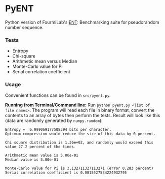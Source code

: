 # PyENT
Python version of FourmiLab's [ENT](http://www.fourmilab.ch/random/): Benchmarking suite for pseudorandom number sequence.

### Tests

* Entropy
* Chi-square
* Arithmetic mean versus Median
* Monte-Carlo value for Pi
* Serial correlation coefficient

### Usage

Convenient functions can be found in ```src/pyent.py```.

**Running from Terminal/Command line:**
Run ```python pyent.py <list of file names>```. The program will read each file in binary format, convert the contents to an array of bytes then perform the tests.
Result will look like this (data are randomly generated by ```numpy.random```):

```
Entropy =  6.999069177508394 bits per character.
Optimum compression would reduce the size of this data by 0 percent.

Chi square distribution is 1.36e+02, and randomly would exceed this value 27.2 percent of the times.

Arithmetic mean value is 5.00e-01
Median value is 5.00e-01

Monte-Carlo value for Pi is 3.132711327113271 (error 0.283 percent)
Serial correlation coefficient is 0.0015527534224932795
```
